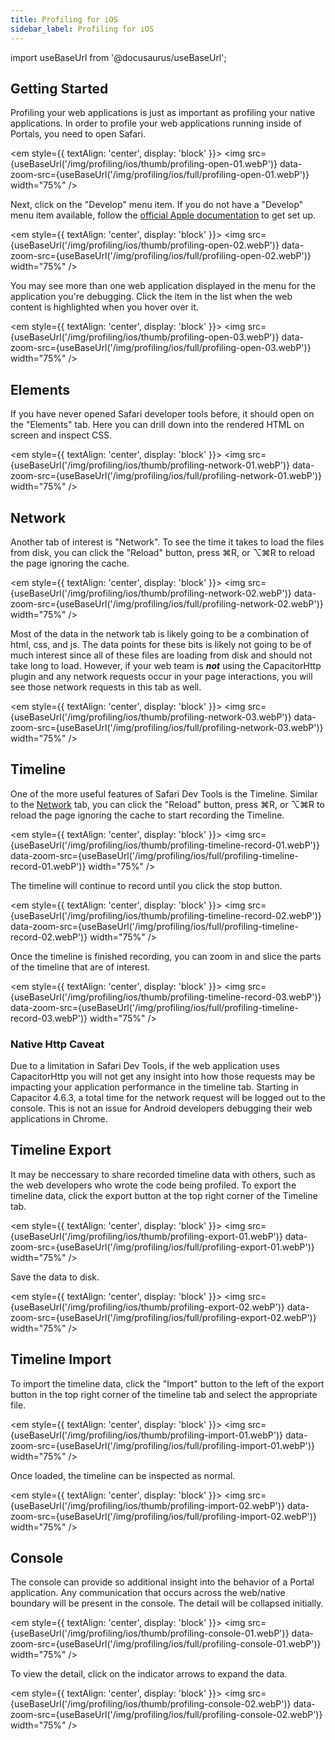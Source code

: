 ```yaml
---
title: Profiling for iOS
sidebar_label: Profiling for iOS
---
```


import useBaseUrl from '@docusaurus/useBaseUrl';

## Getting Started

Profiling your web applications is just as important as profiling your native applications. In order to profile your web applications running inside of Portals, you need to open Safari.

<em style={{ textAlign: 'center', display: 'block' }}>
<img
src={useBaseUrl('/img/profiling/ios/thumb/profiling-open-01.webP')}
data-zoom-src={useBaseUrl('/img/profiling/ios/full/profiling-open-01.webP')}
width="75%"
/>
</em>

Next, click on the "Develop" menu item. If you do not have a "Develop" menu item available, follow the [official Apple documentation](https://support.apple.com/guide/safari/use-the-developer-tools-in-the-develop-menu-sfri20948/mac) to get set up.

<em style={{ textAlign: 'center', display: 'block' }}>
<img
src={useBaseUrl('/img/profiling/ios/thumb/profiling-open-02.webP')}
data-zoom-src={useBaseUrl('/img/profiling/ios/full/profiling-open-02.webP')}
width="75%"
/>
</em>

You may see more than one web application displayed in the menu for the application you're debugging. Click the item in the list when the web content is highlighted when you hover over it.

<em style={{ textAlign: 'center', display: 'block' }}>
<img
src={useBaseUrl('/img/profiling/ios/thumb/profiling-open-03.webP')}
data-zoom-src={useBaseUrl('/img/profiling/ios/full/profiling-open-03.webP')}
width="75%"
/>
</em>

## Elements

If you have never opened Safari developer tools before, it should open on the "Elements" tab. Here you can drill down into the rendered HTML on screen and inspect CSS.

<em style={{ textAlign: 'center', display: 'block' }}>
<img
src={useBaseUrl('/img/profiling/ios/thumb/profiling-network-01.webP')}
data-zoom-src={useBaseUrl('/img/profiling/ios/full/profiling-network-01.webP')}
width="75%"
/>
</em>

## Network

Another tab of interest is "Network". To see the time it takes to load the files from disk, you can click the "Reload" button, press ⌘R, or ⌥⌘R to reload the page ignoring the cache.

<em style={{ textAlign: 'center', display: 'block' }}>
<img
src={useBaseUrl('/img/profiling/ios/thumb/profiling-network-02.webP')}
data-zoom-src={useBaseUrl('/img/profiling/ios/full/profiling-network-02.webP')}
width="75%"
/>
</em>

Most of the data in the network tab is likely going to be a combination of html, css, and js. The data points for these bits is likely not going to be of much interest since all of these files are loading from disk and should not take long to load. However, if your web team is **_not_** using the CapacitorHttp plugin and any network requests occur in your page interactions, you will see those network requests in this tab as well.

<em style={{ textAlign: 'center', display: 'block' }}>
<img
src={useBaseUrl('/img/profiling/ios/thumb/profiling-network-03.webP')}
data-zoom-src={useBaseUrl('/img/profiling/ios/full/profiling-network-03.webP')}
width="75%"
/>
</em>

## Timeline

One of the more useful features of Safari Dev Tools is the Timeline. Similar to the [Network](#network) tab, you can click the "Reload" button, press ⌘R, or ⌥⌘R to reload the page ignoring the cache to start recording the Timeline.

<em style={{ textAlign: 'center', display: 'block' }}>
<img
src={useBaseUrl('/img/profiling/ios/thumb/profiling-timeline-record-01.webP')}
data-zoom-src={useBaseUrl('/img/profiling/ios/full/profiling-timeline-record-01.webP')}
width="75%"
/>
</em>

The timeline will continue to record until you click the stop button.

<em style={{ textAlign: 'center', display: 'block' }}>
<img
src={useBaseUrl('/img/profiling/ios/thumb/profiling-timeline-record-02.webP')}
data-zoom-src={useBaseUrl('/img/profiling/ios/full/profiling-timeline-record-02.webP')}
width="75%"
/>
</em>

Once the timeline is finished recording, you can zoom in and slice the parts of the timeline that are of interest.

<em style={{ textAlign: 'center', display: 'block' }}>
<img
src={useBaseUrl('/img/profiling/ios/thumb/profiling-timeline-record-03.webP')}
data-zoom-src={useBaseUrl('/img/profiling/ios/full/profiling-timeline-record-03.webP')}
width="75%"
/>
</em>

### Native Http Caveat

Due to a limitation in Safari Dev Tools, if the web application uses CapacitorHttp you will not get any insight into how those requests may be impacting your application performance in the timeline tab. Starting in Capacitor 4.6.3, a total time for the network request will be logged out to the console. This is not an issue for Android developers debugging their web applications in Chrome.

## Timeline Export

It may be neccessary to share recorded timeline data with others, such as the web developers who wrote the code being profiled. To export the timeline data, click the export button at the top right corner of the Timeline tab.

<em style={{ textAlign: 'center', display: 'block' }}>
<img
src={useBaseUrl('/img/profiling/ios/thumb/profiling-export-01.webP')}
data-zoom-src={useBaseUrl('/img/profiling/ios/full/profiling-export-01.webP')}
width="75%"
/>
</em>

Save the data to disk.

<em style={{ textAlign: 'center', display: 'block' }}>
<img
src={useBaseUrl('/img/profiling/ios/thumb/profiling-export-02.webP')}
data-zoom-src={useBaseUrl('/img/profiling/ios/full/profiling-export-02.webP')}
width="75%"
/>
</em>

## Timeline Import

To import the timeline data, click the "Import" button to the left of the export button in the top right corner of the timeline tab and select the appropriate file.

<em style={{ textAlign: 'center', display: 'block' }}>
<img
src={useBaseUrl('/img/profiling/ios/thumb/profiling-import-01.webP')}
data-zoom-src={useBaseUrl('/img/profiling/ios/full/profiling-import-01.webP')}
width="75%"
/>
</em>

Once loaded, the timeline can be inspected as normal.

<em style={{ textAlign: 'center', display: 'block' }}>
<img
src={useBaseUrl('/img/profiling/ios/thumb/profiling-import-02.webP')}
data-zoom-src={useBaseUrl('/img/profiling/ios/full/profiling-import-02.webP')}
width="75%"
/>
</em>

## Console

The console can provide so additional insight into the behavior of a Portal application. Any communication that occurs across the web/native boundary will be present in the console. The detail will be collapsed initially.

<em style={{ textAlign: 'center', display: 'block' }}>
<img
src={useBaseUrl('/img/profiling/ios/thumb/profiling-console-01.webP')}
data-zoom-src={useBaseUrl('/img/profiling/ios/full/profiling-console-01.webP')}
width="75%"
/>
</em>

To view the detail, click on the indicator arrows to expand the data.

<em style={{ textAlign: 'center', display: 'block' }}>
<img
src={useBaseUrl('/img/profiling/ios/thumb/profiling-console-02.webP')}
data-zoom-src={useBaseUrl('/img/profiling/ios/full/profiling-console-02.webP')}
width="75%"
/>
</em>
